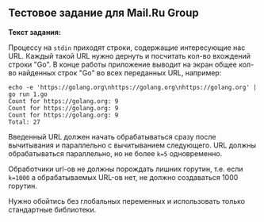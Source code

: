 ## Тестовое задание для Mail.Ru Group

**Текст задания:**

Процессу на `stdin` приходят строки, содержащие интересующие нас URL. Каждый такой URL нужно дернуть и посчитать кол-во вхождений строки "Go". В конце работы приложение выводит на экран общее кол-во найденных строк "Go" во всех переданных URL, например:

```
echo -e 'https://golang.org\nhttps://golang.org\nhttps://golang.org' | go run 1.go
Count for https://golang.org: 9
Count for https://golang.org: 9
Count for https://golang.org: 9
Total: 27
```

Введенный URL должен начать обрабатываться сразу после вычитывания и параллельно с вычитыванием следующего. URL должны обрабатываться параллельно, но не более `k=5` одновременно.

Обработчики url-ов не должны порождать лишних горутин, т.е. если `k=1000` а обрабатываемых URL-ов нет, не должно создаваться 1000 горутин.

Нужно обойтись без глобальных переменных и использовать только стандартные библиотеки.
